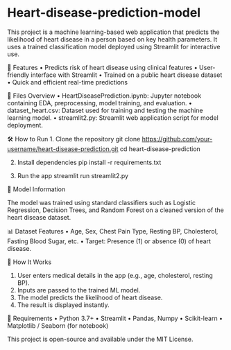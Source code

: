 # Heart-disease-prediction-model

This project is a machine learning-based web application that predicts the likelihood of heart disease in a person based on key health parameters. It uses a trained classification model deployed using Streamlit for interactive use.

🚀 Features
	•	Predicts risk of heart disease using clinical features
	•	User-friendly interface with Streamlit
	•	Trained on a public heart disease dataset
	•	Quick and efficient real-time predictions

📁 Files Overview
	•	HeartDiseasePrediction.ipynb: Jupyter notebook containing EDA, preprocessing, model training, and evaluation.
	•	dataset_heart.csv: Dataset used for training and testing the machine learning model.
	•	streamlit2.py: Streamlit web application script for model deployment.

🛠️ How to Run
	1.	Clone the repository
                                    git clone https://github.com/your-username/heart-disease-prediction.git
                                    cd heart-disease-prediction
                                    
  2.  Install dependencies          pip install -r requirements.txt
      
  3.  Run the app                   streamlit run streamlit2.py

  🧠 Model Information

The model was trained using standard classifiers such as Logistic Regression, Decision Trees, and Random Forest on a cleaned version of the heart disease dataset.

📊 Dataset Features
	•	Age, Sex, Chest Pain Type, Resting BP, Cholesterol, Fasting Blood Sugar, etc.
	•	Target: Presence (1) or absence (0) of heart disease.

  🧠 How It Works

1. User enters medical details in the app (e.g., age, cholesterol, resting BP).
2. Inputs are passed to the trained ML model.
3. The model predicts the likelihood of heart disease.
4. The result is displayed instantly.

📌 Requirements
	•	Python 3.7+
	•	Streamlit
	•	Pandas, Numpy
	•	Scikit-learn
	•	Matplotlib / Seaborn (for notebook)

 This project is open-source and available under the MIT License.
